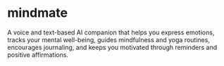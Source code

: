 # mindmate
A voice and text-based AI companion that helps you express emotions, tracks your mental well-being, guides mindfulness and yoga routines, encourages journaling, and keeps you motivated through reminders and positive affirmations.
